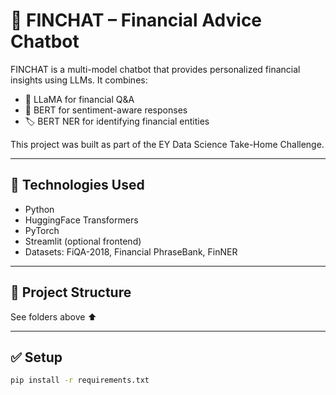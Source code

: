 # 🤖 FINCHAT – Financial Advice Chatbot

FINCHAT is a multi-model chatbot that provides personalized financial insights using LLMs. It combines:

- 💬 LLaMA for financial Q&A
- 🧠 BERT for sentiment-aware responses
- 🏷️ BERT NER for identifying financial entities

This project was built as part of the EY Data Science Take-Home Challenge.

---

## 🔧 Technologies Used

- Python
- HuggingFace Transformers
- PyTorch
- Streamlit (optional frontend)
- Datasets: FiQA-2018, Financial PhraseBank, FinNER

---

## 📁 Project Structure

See folders above ⬆️

---

## ✅ Setup

```bash
pip install -r requirements.txt
